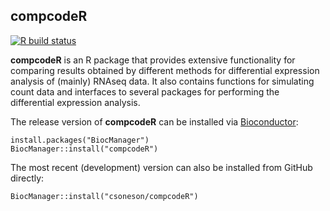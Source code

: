 ## compcodeR

[![R build status](https://github.com/csoneson/compcodeR/workflows/R-CMD-check/badge.svg)](https://github.com/csoneson/compcodeR/actions)

**compcodeR** is an R package that provides extensive functionality for comparing results obtained by different methods for differential expression analysis of (mainly) RNAseq data. It also contains functions for simulating count data and interfaces to several packages for performing the differential expression analysis.

The release version of **compcodeR** can be installed via [Bioconductor](http://www.bioconductor.org/packages/release/bioc/html/compcodeR.html):

```
install.packages("BiocManager")
BiocManager::install("compcodeR")
```

The most recent (development) version can also be installed from GitHub directly:

```
BiocManager::install("csoneson/compcodeR")
```
